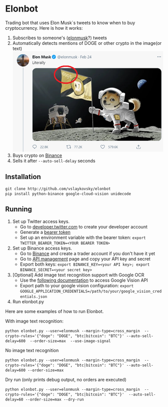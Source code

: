 # Elonbot

Trading bot that uses Elon Musk`s tweets to know when to buy cryptocurrency. 
Here is how it works:

1. Subscribes to someone's ([elonmusk](http://twitter.com/elonmusk)?) tweets 
2. Automatically detects mentions of DOGE or other crypto in the image(or text) 
![Elon's tweet](elontweet.png)
3. Buys crypto on [Binance](https://www.binance.com)
4. Sells it after `--auto-sell-delay` seconds


## Installation

```shell
git clone http://github.com/vslaykovsky/elonbot
pip install python-binance google-cloud-vision unidecode
```

## Running

1. Set up Twitter access keys. 
    * Go to [developer.twitter.com](https://developer.twitter.com/en/docs/twitter-api/getting-started/about-twitter-api) to create your developer account 
    * Generate a [bearer token](https://developer.twitter.com/en/docs/authentication/oauth-2-0/bearer-tokens)
    * Set up an environment variable with the bearer token: ```export TWITTER_BEARER_TOKEN=<YOUR BEARER TOKEN>``` 
2. Set up Binance access keys.
    * Go to [Binance](https://www.binance.com/en) and create a trader account if you don't have it yet
    * Go to [API management](https://www.binance.com/en/my/settings/api-management) page and copy your API key and secret
    * Export both keys: ```export BINANCE_KEY=<your API key>; export BINANCE_SECRET=<your secret key>```
3. [Optional] Add image text recognition support with Google OCR
    * Use the [following documentation](https://cloud.google.com/vision/docs/setup) to access Google Vision API
    * Export path to your google vision configuration: ```export GOOGLE_APPLICATION_CREDENTIALS=/path/to/your/google_vision_credentials.json```
4. Run elonbot.py

Here are some examples of how to run Elonbot. 

With image text recognition:

```shell
python elonbot.py --user=elonmusk --margin-type=cross_margin  --crypto-rules='{"doge": "DOGE", "btc|bitcoin": "BTC"}' --auto-sell-delay=600  --order-size=max  --use-image-signal
```

No image text recognition
```shell
python elonbot.py --user=elonmusk --margin-type=cross_margin  --crypto-rules='{"doge": "DOGE", "btc|bitcoin": "BTC"}' --auto-sell-delay=600 --order-size=max
```

Dry run (only prints debug output, no orders are executed)

```shell
python elonbot.py --user=elonmusk --margin-type=cross_margin  --crypto-rules='{"doge": "DOGE", "btc|bitcoin": "BTC"}'  --auto-sell-delay=60 --order-size=max --dry-run
```